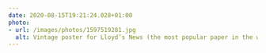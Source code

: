 ```yaml
---
date: 2020-08-15T19:21:24.028+01:00
photo:
- url: /images/photos/1597519281.jpg
  alt: Vintage poster for Lloyd’s News (the most popular paper in the world).
---
```


